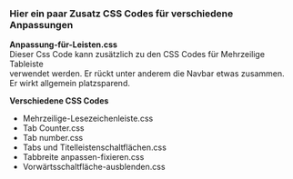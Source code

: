 ### Hier ein paar Zusatz CSS Codes für verschiedene Anpassungen
    
**Anpassung-für-Leisten.css**     
Dieser Css Code kann zusätzlich zu den CSS Codes für Mehrzeilige Tableiste    
verwendet werden. Er rückt unter anderem die Navbar etwas zusammen.    
Er wirkt allgemein platzsparend.    

**Verschiedene CSS Codes**

- Mehrzeilige-Lesezeichenleiste.css    
- Tab Counter.css     
- Tab number.css    
- Tabs und Titelleistenschaltflächen.css
- Tabbreite anpassen-fixieren.css    
- Vorwärtsschaltfläche-ausblenden.css    
